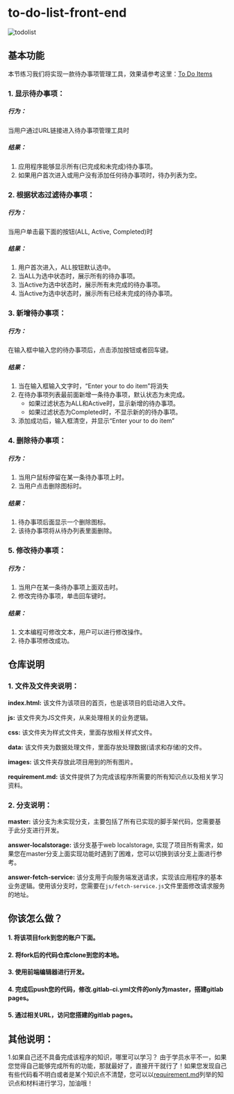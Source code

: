 # to-do-list-front-end

![todolist](https://icon.qiantucdn.com/20200327/d479b99fe695f55a0187e903c7edfa342)

## 基本功能
本节练习我们将实现一款待办事项管理工具，效果请参考这里：[To Do Items](https://tw-baseline-exam.gitlab.io/to-do-list-front-end/)

### 1. 显示待办事项：
##### 行为：
当用户通过URL链接进入待办事项管理工具时
##### 结果：
1. 应用程序能够显示所有(已完成和未完成)待办事项。
2. 如果用户首次进入或用户没有添加任何待办事项时，待办列表为空。

### 2. 根据状态过滤待办事项：
##### 行为：
当用户单击最下面的按钮(ALL, Active, Completed)时
##### 结果：
1. 用户首次进入，ALL按钮默认选中。
2. 当ALL为选中状态时，展示所有的待办事项。
3. 当Active为选中状态时，展示所有未完成的待办事项。
4. 当Active为选中状态时，展示所有已经未完成的待办事项。

### 3. 新增待办事项：
##### 行为：
在输入框中输入您的待办事项后，点击添加按钮或者回车键。
##### 结果：
1. 当在输入框输入文字时，“Enter your to do item”将消失
2. 在待办事项列表最前面新增一条待办事项，默认状态为未完成。
    *  如果过滤状态为ALL和Active时，显示新增的待办事项。
    *  如果过滤状态为Completed时，不显示新的的待办事项。
3. 添加成功后，输入框清空，并显示“Enter your to do item”

### 4. 删除待办事项：
##### 行为：
1. 当用户鼠标停留在某一条待办事项上时。
2. 当用户点击删除图标时。
##### 结果：
1. 待办事项后面显示一个删除图标。
2. 该待办事项将从待办列表里面删除。

### 5. 修改待办事项：
##### 行为：
1. 当用户在某一条待办事项上面双击时。
2. 修改完待办事项，单击回车键时。
##### 结果：
1. 文本编程可修改文本，用户可以进行修改操作。
2. 待办事项修改成功。


## 仓库说明

### 1. 文件及文件夹说明：
**index.html:** 该文件为该项目的首页，也是该项目的启动进入文件。 

**js:** 该文件夹为JS文件夹，从来处理相关的业务逻辑。

**css:** 该文件夹为样式文件夹，里面存放相关样式文件。

**data:** 该文件夹为数据处理文件，里面存放处理数据(请求和存储)的文件。

**images:** 该文件夹存放此项目用到的所有图片。

**requirement.md:** 该文件提供了为完成该程序所需要的所有知识点以及相关学习资料。

### 2. 分支说明：
**master:** 该分支为未实现分支，主要包括了所有已实现的脚手架代码，您需要基于此分支进行开发。

**answer-localstorage:** 该分支基于web localstorage, 实现了项目所有需求，如果您在master分支上面实现功能时遇到了困难，您可以切换到该分支上面进行参考。

**answer-fetch-service:** 该分支用于向服务端发送请求，实现该应用程序的基本业务逻辑。使用该分支时，您需要在`js/fetch-service.js`文件里面修改请求服务的地址。

## 你该怎么做？
#### 1. 将该项目fork到您的账户下面。
#### 2. 将fork后的代码仓库clone到您的本地。
#### 3. 使用前端编辑器进行开发。
#### 4. 完成后push您的代码，修改.gitlab-ci.yml文件的only为master，搭建gitlab pages。
#### 5. 通过相关URL，访问您搭建的gitlab pages。

## 其他说明：

1.如果自己还不具备完成该程序的知识，哪里可以学习？
由于学员水平不一，如果您觉得自己能够完成所有的功能，那就最好了，直接开干就行了！如果您发现自己有些代码看不明白或者是某个知识点不清楚，您可以以[requirement.md](https://gitlab.com/tw-baseline-exam/to-do-list-front-end/-/blob/master/requirement.md)列举的知识点和材料进行学习，加油哦！


